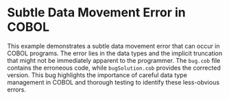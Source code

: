 # Subtle Data Movement Error in COBOL
This example demonstrates a subtle data movement error that can occur in COBOL programs. The error lies in the data types and the implicit truncation that might not be immediately apparent to the programmer.
The `bug.cob` file contains the erroneous code, while `bugSolution.cob` provides the corrected version.
This bug highlights the importance of careful data type management in COBOL and thorough testing to identify these less-obvious errors.